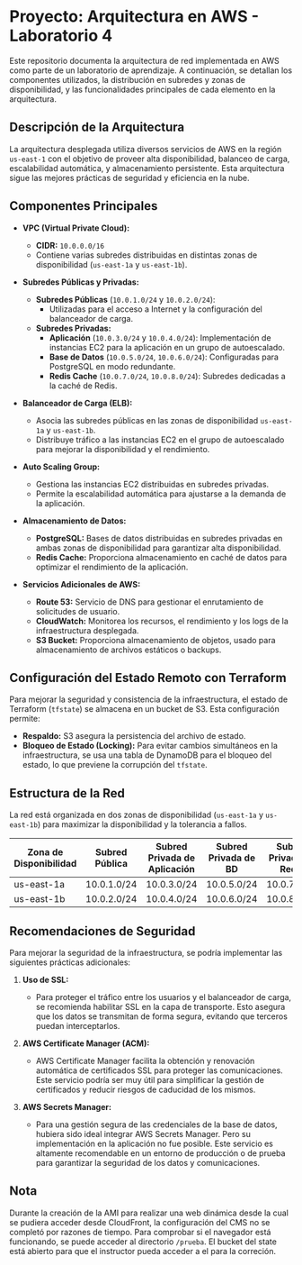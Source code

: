 # Proyecto: Arquitectura en AWS - Laboratorio 4

Este repositorio documenta la arquitectura de red implementada en AWS como parte de un laboratorio de aprendizaje. A continuación, se detallan los componentes utilizados, la distribución en subredes y zonas de disponibilidad, y las funcionalidades principales de cada elemento en la arquitectura.

## Descripción de la Arquitectura

La arquitectura desplegada utiliza diversos servicios de AWS en la región `us-east-1` con el objetivo de proveer alta disponibilidad, balanceo de carga, escalabilidad automática, y almacenamiento persistente. Esta arquitectura sigue las mejores prácticas de seguridad y eficiencia en la nube.

## Componentes Principales

- **VPC (Virtual Private Cloud):**
  - **CIDR:** `10.0.0.0/16`
  - Contiene varias subredes distribuidas en distintas zonas de disponibilidad (`us-east-1a` y `us-east-1b`).

- **Subredes Públicas y Privadas:**
  - **Subredes Públicas** (`10.0.1.0/24` y `10.0.2.0/24`):
    - Utilizadas para el acceso a Internet y la configuración del balanceador de carga.
  - **Subredes Privadas:**
    - **Aplicación** (`10.0.3.0/24` y `10.0.4.0/24`): Implementación de instancias EC2 para la aplicación en un grupo de autoescalado.
    - **Base de Datos** (`10.0.5.0/24`, `10.0.6.0/24`): Configuradas para PostgreSQL en modo redundante.
    - **Redis Cache** (`10.0.7.0/24`, `10.0.8.0/24`): Subredes dedicadas a la caché de Redis.

- **Balanceador de Carga (ELB):**
  - Asocia las subredes públicas en las zonas de disponibilidad `us-east-1a` y `us-east-1b`.
  - Distribuye tráfico a las instancias EC2 en el grupo de autoescalado para mejorar la disponibilidad y el rendimiento.

- **Auto Scaling Group:**
  - Gestiona las instancias EC2 distribuidas en subredes privadas.
  - Permite la escalabilidad automática para ajustarse a la demanda de la aplicación.

- **Almacenamiento de Datos:**
  - **PostgreSQL:** Bases de datos distribuidas en subredes privadas en ambas zonas de disponibilidad para garantizar alta disponibilidad.
  - **Redis Cache:** Proporciona almacenamiento en caché de datos para optimizar el rendimiento de la aplicación.

- **Servicios Adicionales de AWS:**
  - **Route 53:** Servicio de DNS para gestionar el enrutamiento de solicitudes de usuario.
  - **CloudWatch:** Monitorea los recursos, el rendimiento y los logs de la infraestructura desplegada.
  - **S3 Bucket:** Proporciona almacenamiento de objetos, usado para almacenamiento de archivos estáticos o backups.

## Configuración del Estado Remoto con Terraform

Para mejorar la seguridad y consistencia de la infraestructura, el estado de Terraform (`tfstate`) se almacena en un bucket de S3. Esta configuración permite:
- **Respaldo:** S3 asegura la persistencia del archivo de estado.
- **Bloqueo de Estado (Locking):** Para evitar cambios simultáneos en la infraestructura, se usa una tabla de DynamoDB para el bloqueo del estado, lo que previene la corrupción del `tfstate`.

## Estructura de la Red

La red está organizada en dos zonas de disponibilidad (`us-east-1a` y `us-east-1b`) para maximizar la disponibilidad y la tolerancia a fallos.

| Zona de Disponibilidad | Subred Pública | Subred Privada de Aplicación | Subred Privada de BD | Subred Privada de Redis |
|------------------------|----------------|------------------------------|-----------------------|--------------------------|
| us-east-1a             | 10.0.1.0/24    | 10.0.3.0/24                  | 10.0.5.0/24          | 10.0.7.0/24              |
| us-east-1b             | 10.0.2.0/24    | 10.0.4.0/24                  | 10.0.6.0/24          | 10.0.8.0/24              |

## Recomendaciones de Seguridad

Para mejorar la seguridad de la infraestructura, se podría implementar las siguientes prácticas adicionales:

1. **Uso de SSL:**
   - Para proteger el tráfico entre los usuarios y el balanceador de carga, se recomienda habilitar SSL en la capa de transporte. Esto asegura que los datos se transmitan de forma segura, evitando que terceros puedan interceptarlos.

2. **AWS Certificate Manager (ACM):**
   - AWS Certificate Manager facilita la obtención y renovación automática de certificados SSL para proteger las comunicaciones. Este servicio podría ser muy útil para simplificar la gestión de certificados y reducir riesgos de caducidad de los mismos.

3. **AWS Secrets Manager:**
   - Para una gestión segura de las credenciales de la base de datos, hubiera sido ideal integrar AWS Secrets Manager. Pero su implementación en la aplicación no fue posible. Este servicio es altamente recomendable en un entorno de producción o de prueba para garantizar la seguridad de los datos y comunicaciones.

## Nota

Durante la creación de la AMI para realizar una web dinámica desde la cual se pudiera acceder desde CloudFront, la configuración del CMS no se completó por razones de tiempo. Para comprobar si el navegador está funcionando, se puede acceder al directorio `/prueba`. El bucket del state está abierto para que el instructor pueda acceder a el para la correción.